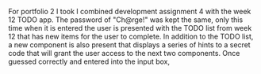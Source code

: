 For portfolio 2 I took I combined development assignment 4 with the week 12 TODO app. The password of "Ch@rge!" was kept the same, only this time when it is entered the user is presented with the TODO list from week 12 that has new items for the user to complete.
In addition to the TODO list, a new component is also present that displays a series of hints to a secret code that will grant the user access to the next two components. Once guessed correctly and entered into the input box, 
